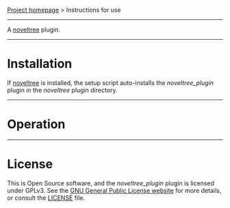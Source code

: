 [Project homepage](https://peter88213.github.io/noveltree_plugin) > Instructions for use

--- 

A [noveltree](https://peter88213.github.io/noveltree/) plugin. 

---

# Installation

If [noveltree](https://peter88213.github.io/noveltree/) is installed, the setup script auto-installs the *noveltree_plugin* plugin in the *noveltree* plugin directory.


---

# Operation

---

# License

This is Open Source software, and the *noveltree_plugin* plugin is licensed under GPLv3. See the
[GNU General Public License website](https://www.gnu.org/licenses/gpl-3.0.en.html) for more
details, or consult the [LICENSE](https://github.com/peter88213/noveltree_plugin/blob/main/LICENSE) file.
